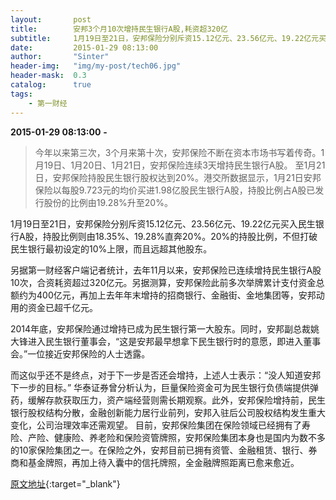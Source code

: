 ```yaml
---
layout:       post
title:        安邦3个月10次增持民生银行A股,耗资超320亿
subtitle:     1月19日至21日，安邦保险分别斥资15.12亿元、23.56亿元、19.22亿元买入民生银行A股，持股比例则由18.35%、19.28%直奔20%。
date:         2015-01-29 08:13:00
author:       "Sinter"
header-img:   "img/my-post/tech06.jpg"
header-mask:  0.3
catalog:      true
tags:
    - 第一财经
---
```


**2015-01-29 08:13:00**  **-**

> 今年以来第三次，3个月来第十次，安邦保险不断在资本市场书写着传奇。1月19日、1月20日、1月21日，安邦保险连续3天增持民生银行A股。
至1月21日，安邦保险持股民生银行股权达到20%。港交所数据显示，1月21日安邦保险以每股9.723元的均价买进1.98亿股民生银行A股，持股比例占A股已发行股份的比例由19.28%升至20%。

1月19日至21日，安邦保险分别斥资15.12亿元、23.56亿元、19.22亿元买入民生银行A股，持股比例则由18.35%、19.28%直奔20%。20%的持股比例，不但打破民生银行最初设定的10%上限，而且远超其他股东。

另据第一财经客户端记者统计，去年11月以来，安邦保险已连续增持民生银行A股10次，合资耗资超过320亿元。另据测算，安邦保险此前多次举牌累计支付资金总额约为400亿元，再加上去年年末增持的招商银行、金融街、金地集团等，安邦动用的资金已超千亿元。

2014年底，安邦保险通过增持已成为民生银行第一大股东。同时，安邦副总裁姚大锋进入民生银行董事会，“这是安邦最早想拿下民生银行时的意愿，即进入董事会。”一位接近安邦保险的人士透露。

而这似乎还不是终点，对于下一步是否还会增持，上述人士表示：“没人知道安邦下一步的目标。”
华泰证券曾分析认为，巨量保险资金可为民生银行负债端提供弹药，缓解存款获取压力，资产端经营则需长期观察。此外，安邦保险增持前，民生银行股权结构分散，金融创新能力居行业前列，安邦入驻后公司股权结构发生重大变化，公司治理效率还需观望。
目前，安邦保险集团在保险领域已经拥有了寿险、产险、健康险、养老险和保险资管牌照，安邦保险集团本身也是国内为数不多的10家保险集团之一。在保险之外，安邦目前已拥有资管、金融租赁、银行、券商和基金牌照，再加上待入囊中的信托牌照，全金融牌照距离已愈来愈近。


[原文地址](http://www.yicai.com/news/4569539.html){:target="_blank"}


